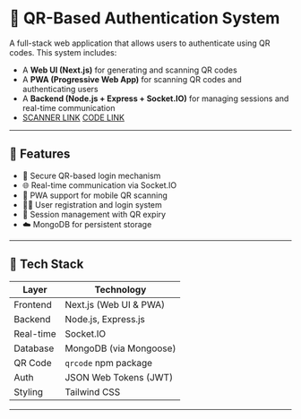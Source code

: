 # 🔐 QR-Based Authentication System

A full-stack web application that allows users to authenticate using QR codes. This system includes:

- A **Web UI (Next.js)** for generating and scanning QR codes
- A **PWA (Progressive Web App)** for scanning QR codes and authenticating users
- A **Backend (Node.js + Express + Socket.IO)** for managing sessions and real-time communication
- 
  [SCANNER LINK](https://qr-auth-lemon.vercel.app/)
   [CODE LINK](https://qr-auth-l7gu.vercel.app/)
---

## 🚀 Features

- 🔐 Secure QR-based login mechanism
- 🌐 Real-time communication via Socket.IO
- 📱 PWA support for mobile QR scanning
- 🧑‍💻 User registration and login system
- 🧠 Session management with QR expiry
- ☁️ MongoDB for persistent storage

---

## 🧾 Tech Stack

| Layer     | Technology          |
|-----------|---------------------|
| Frontend  | Next.js (Web UI & PWA) |
| Backend   | Node.js, Express.js |
| Real-time | Socket.IO           |
| Database  | MongoDB (via Mongoose) |
| QR Code   | `qrcode` npm package |
| Auth      | JSON Web Tokens (JWT) |
| Styling   | Tailwind CSS        |

---



